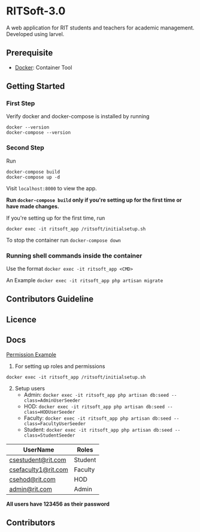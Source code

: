 # RITSoft-3.0

A web application for RIT students and teachers for academic management. Developed using larvel.

## Prerequisite

- [Docker](https://www.docker.com/): Container Tool

## Getting Started

### First Step

Verify docker and docker-compose is installed by running
```
docker --version
docker-compose --version
```

### Second Step
Run
```
docker-compose build
docker-compose up -d
```
Visit `localhost:8000` to view the app.

**Run `docker-compose build` only if you're setting up for the first time or have made changes.**

If you're setting up for the first time, run
```
docker exec -it ritsoft_app /ritsoft/initialsetup.sh
```

To stop the container run `docker-compose down`

### Running shell commands inside the container

Use the format `docker exec -it ritsoft_app <CMD>`

An Example `docker exec -it ritsoft_app php artisan migrate`

## Contributors Guideline

## Licence

## Docs

[Permission Example](./docs/permission.md)

1. For setting up roles and permissions

```
docker exec -it ritsoft_app /ritsoft/initialsetup.sh
```

2. Setup users
    - Admin: `docker exec -it ritsoft_app php artisan db:seed --class=AdminUserSeeder`
    - HOD: `docker exec -it ritsoft_app php artisan db:seed --class=HODUserSeeder`
    - Faculty: `docker exec -it ritsoft_app php artisan db:seed --class=FacultyUserSeeder`
    - Student: `docker exec -it ritsoft_app php artisan db:seed --class=StudentSeeder`
    
| UserName | Roles |
| --- | --- |
| csestudent@rit.com | Student |
| csefaculty1@rit.com | Faculty |
| csehod@rit.com | HOD |
| admin@rit.com | Admin |

**All users have 123456 as their password**


## Contributors

